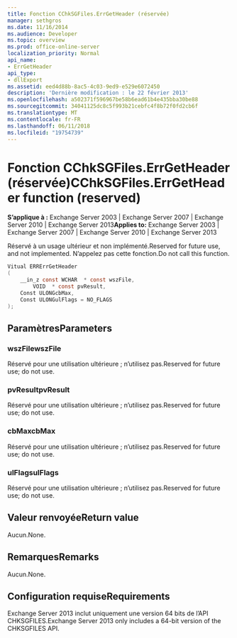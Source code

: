 ```yaml
---
title: Fonction CChkSGFiles.ErrGetHeader (réservée)
manager: sethgros
ms.date: 11/16/2014
ms.audience: Developer
ms.topic: overview
ms.prod: office-online-server
localization_priority: Normal
api_name:
- ErrGetHeader
api_type:
- dllExport
ms.assetid: eed4d88b-8ac5-4c03-9ed9-e529e6072450
description: 'Dernière modification : le 22 février 2013'
ms.openlocfilehash: a502371f596967be58b6ead61b4e435bba30be88
ms.sourcegitcommit: 34041125dc8c5f993b21cebfc4f8b72f0fd2cb6f
ms.translationtype: MT
ms.contentlocale: fr-FR
ms.lasthandoff: 06/11/2018
ms.locfileid: "19754739"
---
```

# <a name="cchksgfileserrgetheader-function-reserved"></a><span data-ttu-id="c2b29-103">Fonction CChkSGFiles.ErrGetHeader (réservée)</span><span class="sxs-lookup"><span data-stu-id="c2b29-103">CChkSGFiles.ErrGetHeader function (reserved)</span></span>

<span data-ttu-id="c2b29-104">**S’applique à :** Exchange Server 2003 | Exchange Server 2007 | Exchange Server 2010 | Exchange Server 2013</span><span class="sxs-lookup"><span data-stu-id="c2b29-104">**Applies to:** Exchange Server 2003 | Exchange Server 2007 | Exchange Server 2010 | Exchange Server 2013</span></span>
  
<span data-ttu-id="c2b29-105">Réservé à un usage ultérieur et non implémenté.</span><span class="sxs-lookup"><span data-stu-id="c2b29-105">Reserved for future use, and not implemented.</span></span> <span data-ttu-id="c2b29-106">N’appelez pas cette fonction.</span><span class="sxs-lookup"><span data-stu-id="c2b29-106">Do not call this function.</span></span> 
  
```cs
Vitual ERRErrGetHeader  
(
    __in_z const WCHAR  * const wszFile,
        VOID  * const pvResult,
    Const ULONGcbMax,
    Const ULONGulFlags = NO_FLAGS
);

```

## <a name="parameters"></a><span data-ttu-id="c2b29-107">Paramètres</span><span class="sxs-lookup"><span data-stu-id="c2b29-107">Parameters</span></span>

### <a name="wszfile"></a><span data-ttu-id="c2b29-108">wszFile</span><span class="sxs-lookup"><span data-stu-id="c2b29-108">wszFile</span></span>
  
<span data-ttu-id="c2b29-109">Réservé pour une utilisation ultérieure ; n’utilisez pas.</span><span class="sxs-lookup"><span data-stu-id="c2b29-109">Reserved for future use; do not use.</span></span>
    
### <a name="pvresult"></a><span data-ttu-id="c2b29-110">pvResult</span><span class="sxs-lookup"><span data-stu-id="c2b29-110">pvResult</span></span>
  
<span data-ttu-id="c2b29-111">Réservé pour une utilisation ultérieure ; n’utilisez pas.</span><span class="sxs-lookup"><span data-stu-id="c2b29-111">Reserved for future use; do not use.</span></span>
    
### <a name="cbmax"></a><span data-ttu-id="c2b29-112">cbMax</span><span class="sxs-lookup"><span data-stu-id="c2b29-112">cbMax</span></span>
  
<span data-ttu-id="c2b29-113">Réservé pour une utilisation ultérieure ; n’utilisez pas.</span><span class="sxs-lookup"><span data-stu-id="c2b29-113">Reserved for future use; do not use.</span></span>
    
### <a name="ulflags"></a><span data-ttu-id="c2b29-114">ulFlags</span><span class="sxs-lookup"><span data-stu-id="c2b29-114">ulFlags</span></span>
  
<span data-ttu-id="c2b29-115">Réservé pour une utilisation ultérieure ; n’utilisez pas.</span><span class="sxs-lookup"><span data-stu-id="c2b29-115">Reserved for future use; do not use.</span></span>
    
## <a name="return-value"></a><span data-ttu-id="c2b29-116">Valeur renvoyée</span><span class="sxs-lookup"><span data-stu-id="c2b29-116">Return value</span></span>

<span data-ttu-id="c2b29-117">Aucun.</span><span class="sxs-lookup"><span data-stu-id="c2b29-117">None.</span></span>
  
## <a name="remarks"></a><span data-ttu-id="c2b29-118">Remarques</span><span class="sxs-lookup"><span data-stu-id="c2b29-118">Remarks</span></span>

<span data-ttu-id="c2b29-119">Aucun.</span><span class="sxs-lookup"><span data-stu-id="c2b29-119">None.</span></span>
  
## <a name="requirements"></a><span data-ttu-id="c2b29-120">Configuration requise</span><span class="sxs-lookup"><span data-stu-id="c2b29-120">Requirements</span></span>

<span data-ttu-id="c2b29-121">Exchange Server 2013 inclut uniquement une version 64 bits de l’API CHKSGFILES.</span><span class="sxs-lookup"><span data-stu-id="c2b29-121">Exchange Server 2013 only includes a 64-bit version of the CHKSGFILES API.</span></span>
  


